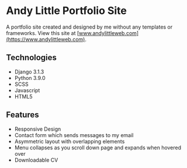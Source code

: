# Andy Little Portfolio Site
A portfolio site created and designed by me without any templates or frameworks.
View this site at [www.andylittleweb.com](https://www.andylittleweb.com).

## Technologies
* Django 3.1.3
* Python 3.9.0
* SCSS
* Javascript
* HTML5

## Features
* Responsive Design
* Contact form which sends messages to my email
* Asymmetric layout with overlapping elements
* Menu collapses as you scroll down page and expands when hovered over
* Downloadable CV

